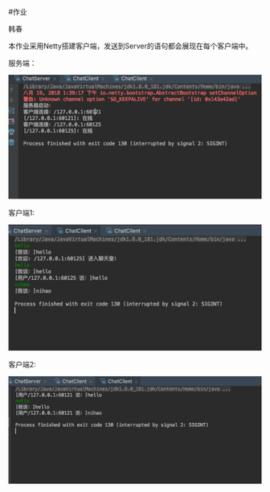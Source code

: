 

#作业

韩春 

本作业采用Netty搭建客户端，发送到Server的语句都会展现在每个客户端中。

服务端：

![服务端](assets/server.png)

客户端1:

![客户端1](assets/client1.png)

客户端2:

![客户端2](assets/client2.png)